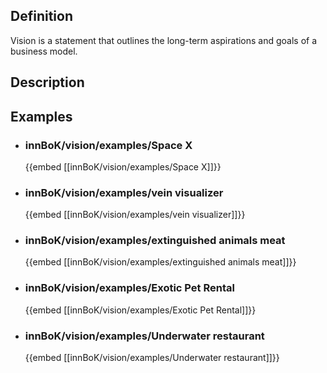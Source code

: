 
## Definition
Vision is a statement that outlines the long-term aspirations and goals of a business model.
## Description
## Examples
- ### innBoK/vision/examples/Space X
	{{embed [[innBoK/vision/examples/Space X]]}}
- ### innBoK/vision/examples/vein visualizer
	{{embed [[innBoK/vision/examples/vein visualizer]]}}
- ### innBoK/vision/examples/extinguished animals meat
	{{embed [[innBoK/vision/examples/extinguished animals meat]]}}
- ### innBoK/vision/examples/Exotic Pet Rental
	{{embed [[innBoK/vision/examples/Exotic Pet Rental]]}}
- ### innBoK/vision/examples/Underwater restaurant
	{{embed [[innBoK/vision/examples/Underwater restaurant]]}}












